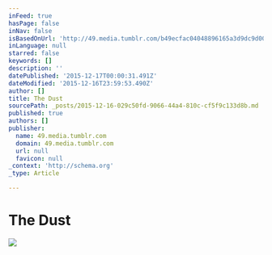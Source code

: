 ```yaml
---
inFeed: true
hasPage: false
inNav: false
isBasedOnUrl: 'http://49.media.tumblr.com/b49ecfac04048896165a3d9dc9d0004f/tumblr_ntieh8m9JU1srt5sxo1_500.gif'
inLanguage: null
starred: false
keywords: []
description: ''
datePublished: '2015-12-17T00:00:31.491Z'
dateModified: '2015-12-16T23:59:53.490Z'
author: []
title: The Dust
sourcePath: _posts/2015-12-16-029c50fd-9066-44a4-810c-cf5f9c133d8b.md
published: true
authors: []
publisher:
  name: 49.media.tumblr.com
  domain: 49.media.tumblr.com
  url: null
  favicon: null
_context: 'http://schema.org'
_type: Article

---
```

# The Dust
![](https://s3-us-west-2.amazonaws.com/the-grid-img/p/d477f504382a93f61a7360da9ab6171a3624e44d.gif)